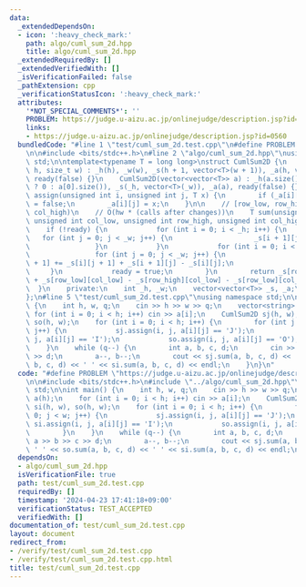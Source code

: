 ```yaml
---
data:
  _extendedDependsOn:
  - icon: ':heavy_check_mark:'
    path: algo/cuml_sum_2d.hpp
    title: algo/cuml_sum_2d.hpp
  _extendedRequiredBy: []
  _extendedVerifiedWith: []
  _isVerificationFailed: false
  _pathExtension: cpp
  _verificationStatusIcon: ':heavy_check_mark:'
  attributes:
    '*NOT_SPECIAL_COMMENTS*': ''
    PROBLEM: https://judge.u-aizu.ac.jp/onlinejudge/description.jsp?id=0560
    links:
    - https://judge.u-aizu.ac.jp/onlinejudge/description.jsp?id=0560
  bundledCode: "#line 1 \"test/cuml_sum_2d.test.cpp\"\n#define PROBLEM \"https://judge.u-aizu.ac.jp/onlinejudge/description.jsp?id=0560\"\
    \n\n#include <bits/stdc++.h>\n#line 2 \"algo/cuml_sum_2d.hpp\"\nusing namespace\
    \ std;\n\ntemplate<typename T = long long>\nstruct CumlSum2D {\n    CumlSum2D(size_t\
    \ h, size_t w) : _h(h), _w(w), _s(h + 1, vector<T>(w + 1)), _a(h, vector<T>(w)),\
    \ ready(false) {}\n    CumlSum2D(vector<vector<T>> a) : _h(a.size()), _w(a.empty()\
    \ ? 0 : a[0].size()), _s(_h, vector<T>(_w)), _a(a), ready(false) {}\n    void\
    \ assign(unsigned int i, unsigned int j, T x) {\n        if (_a[i][j] != x) ready\
    \ = false;\n        _a[i][j] = x;\n    }\n\n    // [row_low, row_high), [col_low,\
    \ col_high)\n    // O(hw * (calls after changes))\n    T sum(unsigned int row_low,\
    \ unsigned int col_low, unsigned int row_high, unsigned int col_high) {\n    \
    \    if (!ready) {\n            for (int i = 0; i < _h; i++) {\n             \
    \   for (int j = 0; j < _w; j++) {\n                    _s[i + 1][j + 1] = _a[i][j];\n\
    \                }\n            }\n            for (int i = 0; i < _h; i++) {\n\
    \                for (int j = 0; j < _w; j++) {\n                    _s[i + 1][j\
    \ + 1] += _s[i][j + 1] + _s[i + 1][j] - _s[i][j];\n                }\n       \
    \     }\n            ready = true;\n        }\n        return _s[row_high][col_high]\
    \ + _s[row_low][col_low] - _s[row_high][col_low] - _s[row_low][col_high];\n  \
    \  }\n    private:\n    int _h, _w;\n    vector<vector<T>> _s, _a;\n    bool ready;\n\
    };\n#line 5 \"test/cuml_sum_2d.test.cpp\"\nusing namespace std;\n\nint main()\
    \ {\n    int h, w, q;\n    cin >> h >> w >> q;\n    vector<string> a(h);\n   \
    \ for (int i = 0; i < h; i++) cin >> a[i];\n    CumlSum2D sj(h, w), si(h, w),\
    \ so(h, w);\n    for (int i = 0; i < h; i++) {\n        for (int j = 0; j < w;\
    \ j++) {\n            sj.assign(i, j, a[i][j] == 'J');\n            si.assign(i,\
    \ j, a[i][j] == 'I');\n            so.assign(i, j, a[i][j] == 'O');\n        }\n\
    \    }\n    while (q--) {\n        int a, b, c, d;\n        cin >> a >> b >> c\
    \ >> d;\n        a--, b--;\n        cout << sj.sum(a, b, c, d) << ' ' << so.sum(a,\
    \ b, c, d) << ' ' << si.sum(a, b, c, d) << endl;\n    }\n}\n"
  code: "#define PROBLEM \"https://judge.u-aizu.ac.jp/onlinejudge/description.jsp?id=0560\"\
    \n\n#include <bits/stdc++.h>\n#include \"../algo/cuml_sum_2d.hpp\"\nusing namespace\
    \ std;\n\nint main() {\n    int h, w, q;\n    cin >> h >> w >> q;\n    vector<string>\
    \ a(h);\n    for (int i = 0; i < h; i++) cin >> a[i];\n    CumlSum2D sj(h, w),\
    \ si(h, w), so(h, w);\n    for (int i = 0; i < h; i++) {\n        for (int j =\
    \ 0; j < w; j++) {\n            sj.assign(i, j, a[i][j] == 'J');\n           \
    \ si.assign(i, j, a[i][j] == 'I');\n            so.assign(i, j, a[i][j] == 'O');\n\
    \        }\n    }\n    while (q--) {\n        int a, b, c, d;\n        cin >>\
    \ a >> b >> c >> d;\n        a--, b--;\n        cout << sj.sum(a, b, c, d) <<\
    \ ' ' << so.sum(a, b, c, d) << ' ' << si.sum(a, b, c, d) << endl;\n    }\n}"
  dependsOn:
  - algo/cuml_sum_2d.hpp
  isVerificationFile: true
  path: test/cuml_sum_2d.test.cpp
  requiredBy: []
  timestamp: '2024-04-23 17:41:18+09:00'
  verificationStatus: TEST_ACCEPTED
  verifiedWith: []
documentation_of: test/cuml_sum_2d.test.cpp
layout: document
redirect_from:
- /verify/test/cuml_sum_2d.test.cpp
- /verify/test/cuml_sum_2d.test.cpp.html
title: test/cuml_sum_2d.test.cpp
---
```

